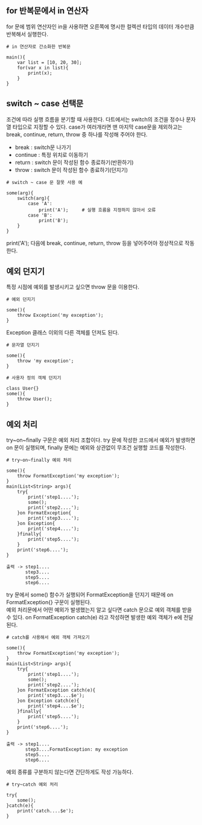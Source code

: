 ## for 반복문에서 in 연산자
for 문에 범위 연산자인 in을 사용하면 오른쪽에 명시한 컬렉션 타입의 데이터 개수만큼 반복해서 실행한다.
```
# in 연산자로 간소화한 반복문

main(){
    var list = [10, 20, 30];
    for(var x in list){
        print(x);
    }
}
```

## switch ~ case 선택문
조건에 따라 실행 흐름을 분기할 때 사용한다. 다트에서는 switch의 조건을 정수나 문자열 타입으로 지정할 수 있다. case가 여러개라면 맨 마지막 case문을 제외하고는 break, continue, return, throw 중 하나를 작성해 주어야 한다.
- break : switch문 나가기
- continue : 특정 위치로 이동하기
- return : switch 문이 작성된 함수 종료하기(반환하기)
- throw : switch 문이 작성된 함수 종료하기(던지기)

```
# switch ~ case 문 잘못 사용 예

some(arg){
    switch(arg){
        case 'A':
            print('A');     # 실행 흐름을 지정하지 않아서 오류
        case 'B':
            print('B');
    }
}
```
print('A'); 다음에 break, continue, return, throw 등을 넣어주어야 정상적으로 작동한다.

## 예외 던지기
특정 시점에 예외를 발생시키고 싶으면 throw 문을 이용한다.
```
# 예외 던지기

some(){
    throw Exception('my exception');
}
```
Exception 클래스 이외의 다른 객체를 던져도 된다.
```
# 문자열 던지기

some(){
    throw 'my exception';
}
```

```
# 사용자 정의 객체 던지기

class User{}
some(){
    throw User();
}
```

## 예외 처리
try~on~finally 구문은 예외 처리 조합이다. try 문에 작성한 코드에서 예외가 발생하면 on 문이 실행되며, finally 문에는 예외와 상관없이 무조건 실행할 코드를 작성한다.
```
# try~on~finally 예외 처리

some(){
    throw FormatException('my exception');
}
main(List<String> args){
    try{
        print('step1....');
        some();
        print('step2....');
    }on FormatException{
        print('step3....');
    }on Exception{
        print('step4....');
    }finally{
        print('step5....');
    }
    print('step6....');
}

출력 -> step1....
       step3....
       step5....
       step6....
```
try 문에서 some() 함수가 실행되어 FormatException을 던지기 때문에 on FormatException{} 구문이 실행된다.  
예외 처리문에서 어떤 예외가 발생했는지 알고 싶다면 catch 문으로 예외 객체를 받을 수 있다. on FormatException catch(e) 라고 작성하면 발생한 예외 객체가 e에 전달된다.
```
# catch를 사용해서 예외 객체 가져오기

some(){
    throw FormatException('my exception');
}
main(List<String> args){
    try{
        print('step1....');
        some();
        print('step2....');
    }on FormatException catch(e){
        print('step3....$e');
    }on Exception catch(e){
        print('step4....$e');
    }finally{
        print('step5....');
    }
    print('step6....');
}

출력 -> step1....
       step3....FormatException: my exception
       step5....
       step6....
```

예외 종류를 구분하지 않는다면 간단하게도 작성 가능하다.
```
# try~catch 예외 처리

try{
    some();
}catch(e){
    print('catch....$e');
}
```
